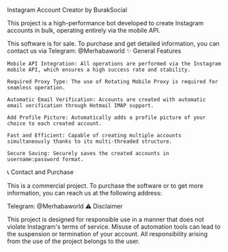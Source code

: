 Instagram Account Creator by BurakSocial

This project is a high-performance bot developed to create Instagram accounts in bulk, operating entirely via the mobile API.

This software is for sale. To purchase and get detailed information, you can contact us via Telegram: @Merhabaworld
✨ General Features

    Mobile API Integration: All operations are performed via the Instagram mobile API, which ensures a high success rate and stability.

    Required Proxy Type: The use of Rotating Mobile Proxy is required for seamless operation.

    Automatic Email Verification: Accounts are created with automatic email verification through Hotmail IMAP support.

    Add Profile Picture: Automatically adds a profile picture of your choice to each created account.

    Fast and Efficient: Capable of creating multiple accounts simultaneously thanks to its multi-threaded structure.

    Secure Saving: Securely saves the created accounts in username:password format.

📞 Contact and Purchase

This is a commercial project. To purchase the software or to get more information, you can reach us at the following address:

Telegram: @Merhabaworld
⚠️ Disclaimer

This project is designed for responsible use in a manner that does not violate Instagram's terms of service. Misuse of automation tools can lead to the suspension or termination of your account. All responsibility arising from the use of the project belongs to the user.
